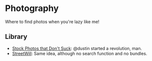 # Photography
Where to find photos when you're lazy like me!

## Library
- [Stock Photos that Don't Suck](https://medium.com/@dustin/stock-photos-that-dont-suck-62ae4bcbe01b): @dustin started a revolution, man.
- [StreetWill](http://streetwill.co/): Same idea, although no search function and no bundles.
